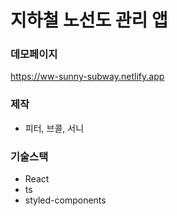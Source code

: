 # 지하철 노선도 관리 앱

### 데모페이지

https://ww-sunny-subway.netlify.app

### 제작

- 피터, 브콜, 서니

### 기술스택

- React
- ts
- styled-components
